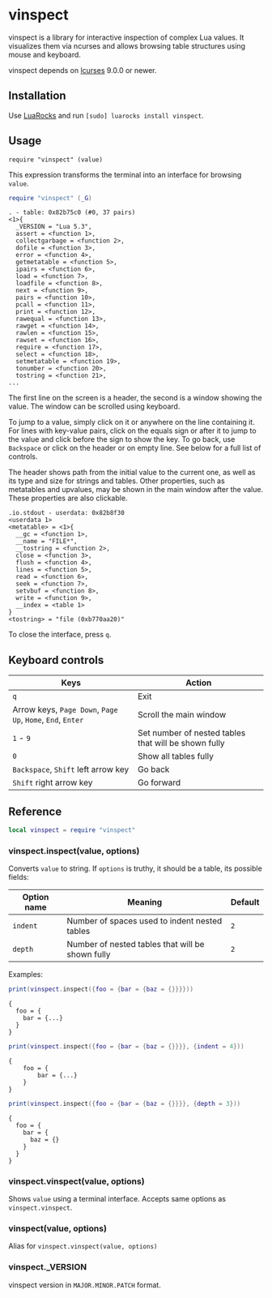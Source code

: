 # vinspect

vinspect is a library for interactive inspection of complex Lua values.
It visualizes them via ncurses and allows browsing table structures using mouse and keyboard.

vinspect depends on [lcurses](https://github.com/lcurses/lcurses) 9.0.0 or newer.

## Installation

Use [LuaRocks](https://luarocks.org/) and run `[sudo] luarocks install vinspect`.

## Usage

```
require "vinspect" (value)
```

This expression transforms the terminal into an interface for browsing `value`.


```lua
require "vinspect" (_G)
```

```
. - table: 0x82b75c0 (#0, 37 pairs)
<1>{
  _VERSION = "Lua 5.3",
  assert = <function 1>,
  collectgarbage = <function 2>,
  dofile = <function 3>,
  error = <function 4>,
  getmetatable = <function 5>,
  ipairs = <function 6>,
  load = <function 7>,
  loadfile = <function 8>,
  next = <function 9>,
  pairs = <function 10>,
  pcall = <function 11>,
  print = <function 12>,
  rawequal = <function 13>,
  rawget = <function 14>,
  rawlen = <function 15>,
  rawset = <function 16>,
  require = <function 17>,
  select = <function 18>,
  setmetatable = <function 19>,
  tonumber = <function 20>,
  tostring = <function 21>,
...
```

The first line on the screen is a header, the second is a window showing the value.
The window can be scrolled using keyboard.

To jump to a value, simply click on it or anywhere on the line containing it. For lines
with key-value pairs, click on the equals sign or after it to jump to the value and click before
the sign to show the key. To go back, use `Backspace` or click on the header or on empty line. See below for a full list of controls.

The header shows path from the initial value to the current one, as well as its type and size for strings and tables.
Other properties, such as metatables and upvalues, may be shown in the main window after the value.
These properties are also clickable.

```
.io.stdout - userdata: 0x82b8f30
<userdata 1>
<metatable> = <1>{
  __gc = <function 1>,
  __name = "FILE*",
  __tostring = <function 2>,
  close = <function 3>,
  flush = <function 4>,
  lines = <function 5>,
  read = <function 6>,
  seek = <function 7>,
  setvbuf = <function 8>,
  write = <function 9>,
  __index = <table 1>
}
<tostring> = "file (0xb770aa20)"
```

To close the interface, press `q`.

## Keyboard controls

| Keys                                                       | Action                                               |
| ---------------------------------------------------------- | ---------------------------------------------------- |
| `q`                                                        | Exit                                                 |
| Arrow keys, `Page Down`, `Page Up`, `Home`, `End`, `Enter` | Scroll the main window                               |
| `1` - `9`                                                  | Set number of nested tables that will be shown fully |
| `0`                                                        | Show all tables fully                                |
| `Backspace`, `Shift` left arrow key                        | Go back                                              |
| `Shift` right arrow key                                    | Go forward                                           |

## Reference

```lua
local vinspect = require "vinspect"
```

### vinspect.inspect(value, options)

Converts `value` to string. If `options` is truthy, it should be a table, its possible fields:

| Option name | Meaning                                          |Default |
| ----------- | ------------------------------------------------ | ------ |
| `indent`    | Number of spaces used to indent nested tables    | `2`    |
| `depth`     | Number of nested tables that will be shown fully | `2`    |

Examples:

```lua
print(vinspect.inspect({foo = {bar = {baz = {}}}}))
```

```
{
  foo = {
    bar = {...}
  }
}
```

```lua
print(vinspect.inspect({foo = {bar = {baz = {}}}}, {indent = 4}))
```

```
{
    foo = {
        bar = {...}
    }
}
```

```lua
print(vinspect.inspect({foo = {bar = {baz = {}}}}, {depth = 3}))
```

```
{
  foo = {
    bar = {
      baz = {}
    }
  }
}
```

### vinspect.vinspect(value, options)

Shows `value` using a terminal interface. Accepts same options as `vinspect.vinspect`.

### vinspect(value, options)

Alias for `vinspect.vinspect(value, options)`

### vinspect._VERSION

vinspect version in `MAJOR.MINOR.PATCH` format.
